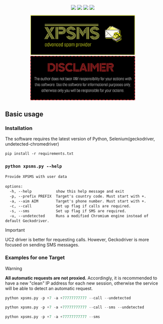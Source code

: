 <div align="center">
<p>
  <img src="https://img.shields.io/badge/python-3670A0?style=for-the-badge&logo=python&logoColor=ffdd54">
  <img src="https://img.shields.io/badge/-selenium-%43B02A?style=for-the-badge&logo=selenium&logoColor=white">
  <img src="https://img.shields.io/badge/Geckodriver-FF7139?style=for-the-badge&logo=Firefox-Browser&logoColor=white">
  <img src="https://img.shields.io/badge/Chromium-4285F4?style=for-the-badge&logo=GoogleChrome&logoColor=white">
</p>
</div>
<div align="center">
<p>
  <img alt="XPSMS" src="./src/assets/xpsms32x.png" width="340px"/>
  <img alt="XPSMS" src="./src/assets/disclaimer.png" width="340px"/>
</p>
</div>

## Basic usage

### Installation
The software requires the latest version of Python, Selenium(geckodriver, undetected-chromedriver)
```
pip install -r requirements.txt
```

### `python xpsms.py --help`
```
Provide XPSMS with user data

options:
  -h, --help           show this help message and exit
  -p, --prefix PREFIX  Target's country code. Must start with +.
  -a, --aim AIM        Target's phone number. Must start with +.
  -c, --call           Set up flag if calls are required.
  -s, --sms            Set up flag if SMS are required.
  -u, --undetected     Runs a modified Chromium engine instead of default Geckodriver.
```

> [!IMPORTANT]  
> UC2 driver is better for requesting calls. However, Geckodriver is more focused on sending SMS messages.

### Examples for one Target
> [!WARNING]  
> <b>All automatic requests are not proxied.</b> Accordingly, it is recommended to have a new "clean" IP address for each new session, otherwise the service will be able to detect an automatic request.

```python
python xpsms.py -p +7 -a +77777777777 --call --undetected
```
```python
python xpsms.py -p +7 -a +77777777777 --call --sms --undetected
```
```python
python xpsms.py -p +7 -a +77777777777 --sms
```
